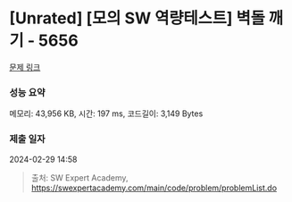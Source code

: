 # [Unrated] [모의 SW 역량테스트] 벽돌 깨기 - 5656 

[문제 링크](https://swexpertacademy.com/main/code/problem/problemDetail.do?contestProbId=AWXRQm6qfL0DFAUo) 

### 성능 요약

메모리: 43,956 KB, 시간: 197 ms, 코드길이: 3,149 Bytes

### 제출 일자

2024-02-29 14:58



> 출처: SW Expert Academy, https://swexpertacademy.com/main/code/problem/problemList.do